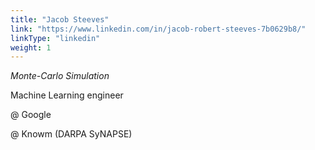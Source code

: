 ```yaml
---
title: "Jacob Steeves"
link: "https://www.linkedin.com/in/jacob-robert-steeves-7b0629b8/"
linkType: "linkedin"
weight: 1
---
```

*Monte-Carlo Simulation*

Machine Learning engineer 

@ Google

@ Knowm (DARPA SyNAPSE)
